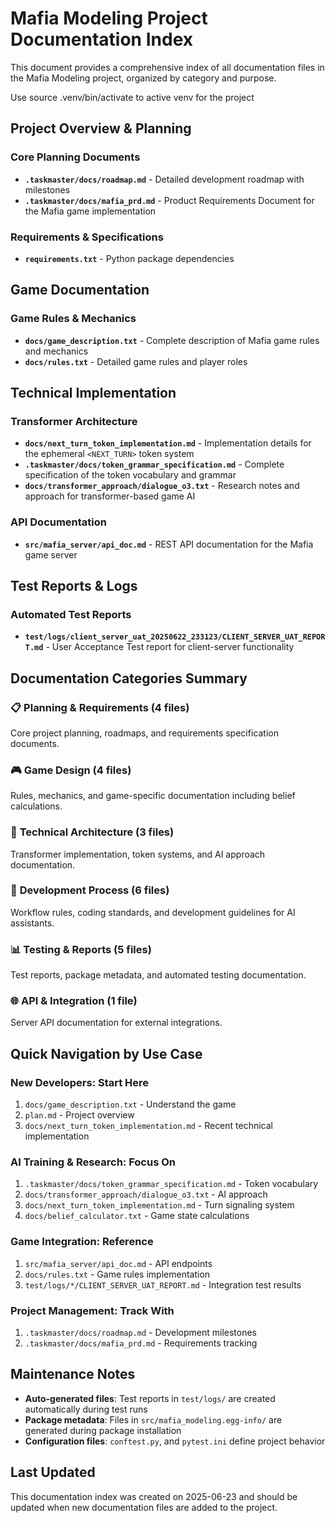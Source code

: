 # Mafia Modeling Project Documentation Index

This document provides a comprehensive index of all documentation files in the Mafia Modeling project, organized by category and purpose.

Use source .venv/bin/activate to active venv for the project

## Project Overview & Planning

### Core Planning Documents
- **`.taskmaster/docs/roadmap.md`** - Detailed development roadmap with milestones
- **`.taskmaster/docs/mafia_prd.md`** - Product Requirements Document for the Mafia game implementation

### Requirements & Specifications
- **`requirements.txt`** - Python package dependencies


## Game Documentation

### Game Rules & Mechanics
- **`docs/game_description.txt`** - Complete description of Mafia game rules and mechanics
- **`docs/rules.txt`** - Detailed game rules and player roles


## Technical Implementation

### Transformer Architecture
- **`docs/next_turn_token_implementation.md`** - Implementation details for the ephemeral `<NEXT_TURN>` token system
- **`.taskmaster/docs/token_grammar_specification.md`** - Complete specification of the token vocabulary and grammar
- **`docs/transformer_approach/dialogue_o3.txt`** - Research notes and approach for transformer-based game AI

### API Documentation
- **`src/mafia_server/api_doc.md`** - REST API documentation for the Mafia game server

## Test Reports & Logs

### Automated Test Reports
- **`test/logs/client_server_uat_20250622_233123/CLIENT_SERVER_UAT_REPORT.md`** - User Acceptance Test report for client-server functionality

## Documentation Categories Summary

### 📋 **Planning & Requirements** (4 files)
Core project planning, roadmaps, and requirements specification documents.

### 🎮 **Game Design** (4 files) 
Rules, mechanics, and game-specific documentation including belief calculations.

### 🤖 **Technical Architecture** (3 files)
Transformer implementation, token systems, and AI approach documentation.

### 🔧 **Development Process** (6 files)
Workflow rules, coding standards, and development guidelines for AI assistants.

### 📊 **Testing & Reports** (5 files)
Test reports, package metadata, and automated testing documentation.

### 🌐 **API & Integration** (1 file)
Server API documentation for external integrations.

## Quick Navigation by Use Case

### **New Developers**: Start Here
1. `docs/game_description.txt` - Understand the game
2. `plan.md` - Project overview
4. `docs/next_turn_token_implementation.md` - Recent technical implementation

### **AI Training & Research**: Focus On
1. `.taskmaster/docs/token_grammar_specification.md` - Token vocabulary
2. `docs/transformer_approach/dialogue_o3.txt` - AI approach
3. `docs/next_turn_token_implementation.md` - Turn signaling system
4. `docs/belief_calculator.txt` - Game state calculations

### **Game Integration**: Reference
1. `src/mafia_server/api_doc.md` - API endpoints
2. `docs/rules.txt` - Game rules implementation
3. `test/logs/*/CLIENT_SERVER_UAT_REPORT.md` - Integration test results

### **Project Management**: Track With
1. `.taskmaster/docs/roadmap.md` - Development milestones
2. `.taskmaster/docs/mafia_prd.md` - Requirements tracking

## Maintenance Notes

- **Auto-generated files**: Test reports in `test/logs/` are created automatically during test runs
- **Package metadata**: Files in `src/mafia_modeling.egg-info/` are generated during package installation
- **Configuration files**: `conftest.py`, and `pytest.ini` define project behavior

## Last Updated
This documentation index was created on 2025-06-23 and should be updated when new documentation files are added to the project.
